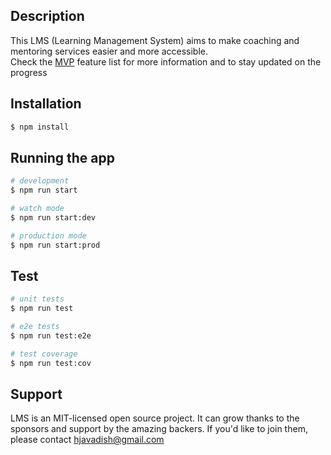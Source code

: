 ## Description
This LMS (Learning Management System) aims to make coaching and mentoring services easier and more accessible.  
Check the [MVP](/docs/mvp.md) feature list for more information and to stay updated on the progress 
## Installation

```bash
$ npm install
```

## Running the app

```bash
# development
$ npm run start

# watch mode
$ npm run start:dev

# production mode
$ npm run start:prod
```

## Test

```bash
# unit tests
$ npm run test

# e2e tests
$ npm run test:e2e

# test coverage
$ npm run test:cov
```

## Support

LMS is an MIT-licensed open source project. It can grow thanks to the sponsors and support by the amazing backers. If you'd like to join them, please contact hjavadish@gmail.com

